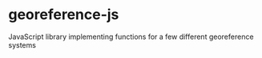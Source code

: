 # georeference-js
JavaScript library implementing functions for a few different georeference systems
